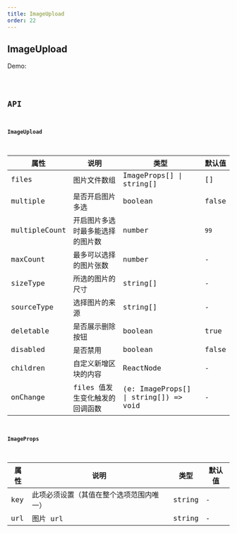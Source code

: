 ```yaml
---
title: ImageUpload
order: 22
---
```


## ImageUpload

Demo:

<code src="./image-upload/index.tsx" />

## API

#### ImageUpload

| 属性 | 说明 | 类型 | 默认值 |
| --- | --- | --- | --- |
| files | 图片文件数组 | ImageProps[] \| string[] | [] |
| multiple | 是否开启图片多选 | boolean | false |
| multipleCount | 开启图片多选时最多能选择的图片数 | number | `99` |
| maxCount | 最多可以选择的图片张数 | number | - |
| sizeType | 所选的图片的尺寸 | string[] | - |
| sourceType | 选择图片的来源 | string[] | - |
| deletable | 是否展示删除按钮 | boolean | true |
| disabled | 是否禁用 | boolean | false |
| children | 自定义新增区块的内容 | ReactNode | - |
| onChange | files 值发生变化触发的回调函数 | (e: ImageProps[] \| string[]) => void | - |

#### ImageProps

| 属性 | 说明                                     | 类型   | 默认值 |
| ---- | ---------------------------------------- | ------ | ------ |
| key  | 此项必须设置（其值在整个选项范围内唯一） | string | -      |
| url  | 图片 url                                 | string | -      |

